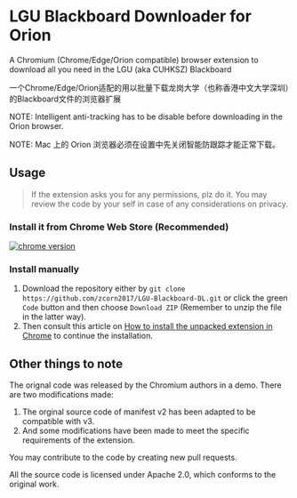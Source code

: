 # LGU Blackboard Downloader for Orion

A Chromium (Chrome/Edge/Orion compatible) browser extension to download all you need in the LGU (aka CUHKSZ) Blackboard

一个Chrome/Edge/Orion适配的用以批量下载龙岗大学（也称香港中文大学深圳）的Blackboard文件的浏览器扩展

NOTE: Intelligent anti-tracking has to be disable before downloading in the Orion browser.

NOTE: Mac 上的 Orion 浏览器必须在设置中先关闭智能防跟踪才能正常下载。



## Usage

> If the extension asks you for any permissions, plz do it.
> You may review the code by your self in case of any considerations on privacy.

### Install it from Chrome Web Store (Recommended)

[![chrome version][chrome-v]][chrome-url]

### Install manually

1. Download the repository either by `git clone https://github.com/zcorn2017/LGU-Blackboard-DL.git` or click the green `Code` button and then choose `Download ZIP` (Remember to unzip the file in the latter way).
2. Then consult this article on [How to install the unpacked extension in Chrome](https://webkul.com/blog/how-to-install-the-unpacked-extension-in-chrome/) to continue the installation.


## Other things to note

The orignal code was released by the Chromium authors in a demo.
There are two modifications made:

1. The orginal source code of manifest v2 has been adapted to be compatible with v3.
2. And some modifications have been made to meet the specific requirements of the extension.

[chrome-v]: https://img.shields.io/chrome-web-store/v/padjefoeemljklmhmlimmbidhnodkobj?style=for-the-badge
[chrome-url]: https://chrome.google.com/webstore/detail/zcorn2017/padjefoeemljklmhmlimmbidhnodkobj


You may contribute to the code by creating new pull requests.



All the source code is licensed under Apache 2.0, which conforms to the original work.
